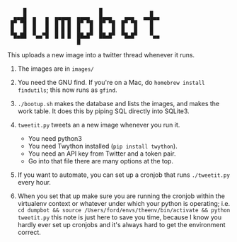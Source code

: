 ```
     █                       █               ▄
  ▄▄▄█  ▄   ▄  ▄▄▄▄▄  ▄▄▄▄   █▄▄▄    ▄▄▄   ▄▄█▄▄
 █▀ ▀█  █   █  █ █ █  █▀ ▀█  █▀ ▀█  █▀ ▀█    █
 █   █  █   █  █ █ █  █   █  █   █  █   █    █
 ▀█▄██  ▀▄▄▀█  █ █ █  ██▄█▀  ██▄█▀  ▀█▄█▀    ▀▄▄
                      █
```

This uploads a new image into a twitter thread whenever it runs.

1. The images are in `images/`

2. You need the GNU find. If you're on a Mac, do `homebrew install findutils`;
this now runs as `gfind`.

3. `./bootup.sh` makes the database and lists the images, and makes
the work table. It does this by piping SQL directly into SQLite3.

4. `tweetit.py` tweets an a new image whenever you run it.
   - You need python3
   - You need Twython installed (`pip install twython`).
   - You need an API key from Twitter and a token pair.
   - Go into that file there are many options at the top.

5. If you want to automate, you can set up a cronjob that runs
`./tweetit.py` every hour.

6. When you set that up make sure you are running the cronjob within
the virtualenv context or whatever under which your python is
operating; i.e. `cd dumpbot && source /Users/ford/envs/theenv/bin/activate && python tweetit.py` this note
is just here to save you time, because I know you hardly ever set
up cronjobs and it's always hard to get the environment correct.

